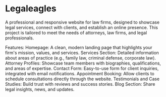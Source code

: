 # Legaleagles
A professional and responsive website for law firms, designed to showcase legal services, connect with clients, and establish an online presence. This project is tailored to meet the needs of attorneys, law firms, and legal professionals.

Features:
Homepage: A clean, modern landing page that highlights your firm's mission, values, and services.
Services Section: Detailed information about areas of practice (e.g., family law, criminal defense, corporate law).
Attorney Profiles: Showcase team members with biographies, qualifications, and areas of expertise.
Contact Form: Easy-to-use form for client inquiries, integrated with email notifications.
Appointment Booking: Allow clients to schedule consultations directly through the website.
Testimonials and Case Studies: Build trust with reviews and success stories.
Blog Section: Share legal insights, news, and updates.
